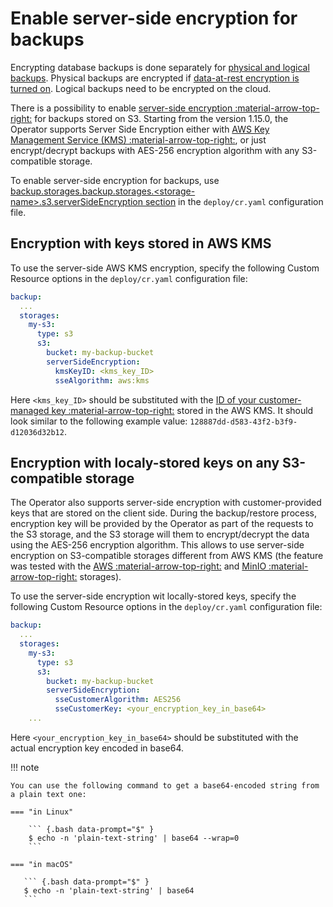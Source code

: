 # Enable server-side encryption for backups

Encrypting database backups is done separately for [physical and logical backups](backups.md).
Physical backups are encrypted if [data-at-rest encryption is turned on](TLS.md).
Logical backups need to be encrypted on the cloud.

There is a possibility to enable [server-side encryption :material-arrow-top-right:](https://docs.percona.com/percona-backup-mongodb/details/storage-configuration.html#server-side-encryption) for backups stored on S3.
Starting from the version 1.15.0, the Operator supports Server Side Encryption either with [AWS Key Management Service (KMS) :material-arrow-top-right:](https://aws.amazon.com/kms/), or just encrypt/decrypt backups with AES-256 encryption algorithm with any S3-compatible storage.

To enable server-side encryption for backups, use [backup.storages.backup.storages.&lt;storage-name&gt;.s3.serverSideEncryption section](operator.md#backup-storages-s3--serversideencryption-kmskeyid) in the `deploy/cr.yaml` configuration file.


## Encryption with keys stored in AWS KMS

To use the server-side AWS KMS encryption, specify the following Custom Resource options in the `deploy/cr.yaml` configuration file:

```yaml
backup:
  ...
  storages:
    my-s3:
      type: s3
      s3:
        bucket: my-backup-bucket
        serverSideEncryption:
          kmsKeyID: <kms_key_ID>
          sseAlgorithm: aws:kms
```

Here `<kms_key_ID>` should be substituted with the [ID of your customer-managed key :material-arrow-top-right:](https://docs.aws.amazon.com/kms/latest/developerguide/find-cmk-id-arn.html)
stored in the AWS KMS. It should look similar to the following example value:
`128887dd-d583-43f2-b3f9-d12036d32b12`.

## Encryption with localy-stored keys on any S3-compatible storage

The Operator also supports server-side encryption with customer-provided keys
that are stored on the client side. During the backup/restore process,
encryption key will be provided by the Operator as part of the requests to the
S3 storage, and the S3 storage will them to encrypt/decrypt the data using the
AES-256 encryption algorithm. This allows to use server-side encryption on
S3-compatible storages different from AWS KMS (the feature was tested with the
[AWS :material-arrow-top-right:](https://aws.amazon.com/) and [MinIO :material-arrow-top-right:](https://min.io/) storages).

To use the server-side encryption wit locally-stored keys, specify the following
Custom Resource options in the `deploy/cr.yaml` configuration file:

```yaml
backup:
  ...
  storages:
    my-s3:
      type: s3
      s3:
        bucket: my-backup-bucket
        serverSideEncryption:
          sseCustomerAlgorithm: AES256
          sseCustomerKey: <your_encryption_key_in_base64>  
    ...
```

Here `<your_encryption_key_in_base64>` should be substituted with the actual
encryption key encoded in base64.

!!! note

    You can use the following command to get a base64-encoded string from a plain text one:

    === "in Linux"

        ``` {.bash data-prompt="$" }
        $ echo -n 'plain-text-string' | base64 --wrap=0
        ```

    === "in macOS"

       ``` {.bash data-prompt="$" }
       $ echo -n 'plain-text-string' | base64
       ```
